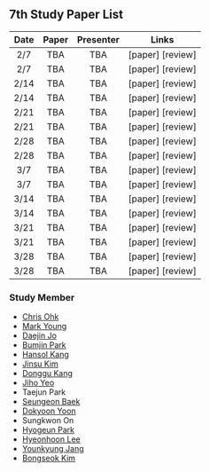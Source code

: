 ## 7th Study Paper List

Date | Paper | Presenter | Links
:---: | :---: | :---: | :---:
2/7 | TBA | TBA | [paper] [review]
2/7 | TBA | TBA | [paper] [review]
2/14 | TBA | TBA | [paper] [review]
2/14 | TBA | TBA | [paper] [review]
2/21 | TBA | TBA | [paper] [review]
2/21 | TBA | TBA | [paper] [review]
2/28 | TBA | TBA | [paper] [review]
2/28 | TBA | TBA | [paper] [review]
3/7 | TBA | TBA | [paper] [review]
3/7 | TBA | TBA | [paper] [review]
3/14 | TBA | TBA | [paper] [review]
3/14 | TBA | TBA | [paper] [review]
3/21 | TBA | TBA | [paper] [review]
3/21 | TBA | TBA | [paper] [review]
3/28 | TBA | TBA | [paper] [review]
3/28 | TBA | TBA | [paper] [review]

### Study Member

* [Chris Ohk](http://www.github.com/utilForever)
* [Mark Young](http://www.github.com/tylee33)
* [Daejin Jo](http://www.github.com/twidddj)
* [Bumjin Park](http://www.github.com/fxnnxc)
* [Hansol Kang](http://www.github.com/OnesoulKang)
* [Jinsu Kim](http://www.github.com/zinzinbin)
* [Donggu Kang](http://www.github.com/HERIUN)
* [Jiho Yeo](http://www.github.com/jihoyeo)
* Taejun Park
* [Seungeon Baek](http://www.github.com/SeungeonBaek)
* [Dokyoon Yoon](http://www.github.com/ERU1206)
* Sungkwon On
* [Hyogeun Park](http://www.github.com/HyogeunPark93)
* [Hyeonhoon Lee](http://www.github.com/HyeonhoonLee)
* [Younkyung Jang](http://www.github.com/InspiringPeople)
* [Bongseok Kim](http://www.github.com/a2868740)